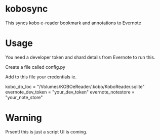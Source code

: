 kobosync
========

This syncs kobo e-reader bookmark and annotations to Evernote


Usage
=====

You need a developer token and shard details from Evernote to run this.  

Create a file called config.py

Add to this file your credentials ie.

kobo_db_loc = "/Volumes/KOBOeReader/.kobo/KoboReader.sqlite"
evernote_dev_token = "your_dev_token"
evernote_notestore = "your_note_store"


Warning
=======

Prsentl this is just a script UI is coming.
